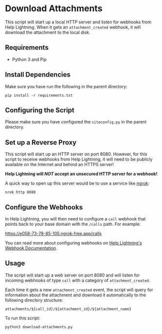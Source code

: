 # Download Attachments

This script will start up a local HTTP server and listen for webhooks
from Help Lightning. When it gets an `attachment_created` webhook, it
will download the attachment to the local disk.

## Requirements

- Python 3 and Pip

## Install Dependencies

Make sure you have run the following in the parent directory:
```
pip install -r requirements.txt
```

## Configuring the Script

Please make sure you have configured the `siteconfig.py` in the parent directory.

## Set up a Reverse Proxy

This script will start up an HTTP server on port 8080. However, for
this script to receive webhooks from Help Lightning, it will need to
be publicly available on the Internet and behind an HTTPS server!

**Help Lightning will _NOT_ accept an unsecured HTTP server for a
webhook!**

A quick way to open up this server would be to use a service like
[ngrok](ngrok.com/):

```
nrok http 8080
```

## Configure the Webhooks

In Help Lightning, you will then need to configure a `call` webhook that
points back to your base domain with the `/calls` path. For example:

https://e058-73-78-85-105.ngrok-free.app/calls

You can read more about configuring webhooks on [Help Lightning's
Webhook Documentation](https://apidocs.helplightning.net/sdks/server/webhooks/).

## Usage

The script will start up a web server on port 8080 and will listen for
incoming webhooks of type `call` with a category of `attachment_created`.

Each time it gets a new `attachment_created` event, the script will
query for information about the attachment and download it
automatically to the following directory structure:

```
attachments/${call_id}/${attachment_id}/${attachment_name}
```

To run this script:

```
python3 download-attachments.py
```
